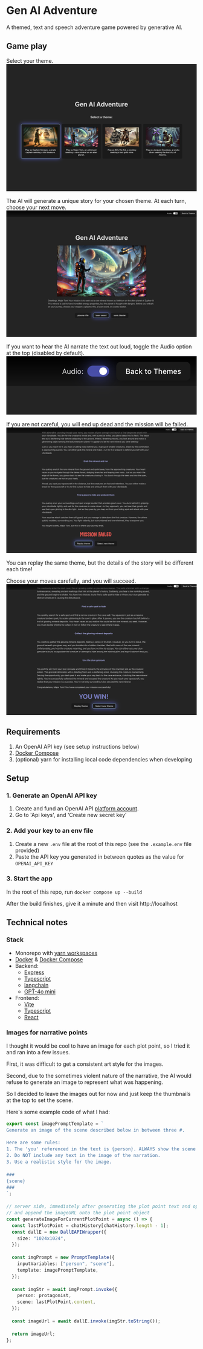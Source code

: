 # Gen AI Adventure

A themed, text and speech adventure game powered by generative AI.

## Game play

Select your theme.
![theme selection](/screenshots/theme_selection.png)

The AI will generate a unique story for your chosen theme.
At each turn, choose your next move.
![story begin](/screenshots/story_begin.png)

If you want to hear the AI narrate the text out loud, toggle the Audio option at the top (disabled by default).
![audio toggle](/screenshots/audio.png)

If you are not careful, you will end up dead and the mission will be failed.
![mission failure](/screenshots/mission_failed.png)

You can replay the same theme, but the details of the story will be different each time!

Choose your moves carefully, and you will succeed.
![mission success](/screenshots/mission_success.png)

## Requirements

1. An OpenAI API key (see setup instructions below)
2. [Docker Compose](https://docs.docker.com/compose/install/)
3. (optional) yarn for installing local code dependencies when developing

## Setup

### 1. Generate an OpenAI API key

1. Create and fund an OpenAI API [platform account](https://openai.com/api/).
1. Go to 'Api keys', and 'Create new secret key'

### 2. Add your key to an env file

1. Create a new `.env` file at the root of this repo (see the `.example.env` file provided)
1. Paste the API key you generated in between quotes as the value for `OPENAI_API_KEY`

### 3. Start the app

In the root of this repo, run `docker compose up --build`

After the build finishes, give it a minute and then visit http://localhost

## Technical notes

### Stack

- Monorepo with [yarn workspaces](https://yarnpkg.com/features/workspaces)
- [Docker](https://www.docker.com/) & [Docker Compose](https://docs.docker.com/compose/)
- Backend:
  - [Express](https://expressjs.com/)
  - [Typescript](https://www.typescriptlang.org/)
  - [langchain](https://www.langchain.com/)
  - [GPT-4o mini](https://openai.com/index/gpt-4o-mini-advancing-cost-efficient-intelligence/)
- Frontend:
  - [Vite](https://vite.dev/)
  - [Typescript](https://www.typescriptlang.org/)
  - [React](https://react.dev/)

### Images for narrative points

I thought it would be cool to have an image for each plot point, so I tried it and ran into a few issues.

First, it was difficult to get a consistent art style for the images.

Second, due to the sometimes violent nature of the narrative, the AI would refuse to generate an image to represent what was happening.

So I decided to leave the images out for now and just keep the thumbnails at the top to set the scene.

Here's some example code of what I had:

```typescript
export const imagePromptTemplate = `
Generate an image of the scene described below in between three #.

Here are some rules:
1. The 'you' referenced in the text is {person}. ALWAYS show the scene as seen through the eyes of {person}.
2. Do NOT include any text in the image of the narration.
3. Use a realistic style for the image.

###
{scene}
###
`;

// server side, immediately after generating the plot point text and options, would call this function
// and append the imageURL onto the plot point object
const generateImageForCurrentPlotPoint = async () => {
  const lastPlotPoint = chatHistory[chatHistory.length - 1];
  const dallE = new DallEAPIWrapper({
    size: "1024x1024",
  });

  const imgPrompt = new PromptTemplate({
    inputVariables: ["person", "scene"],
    template: imagePromptTemplate,
  });

  const imgStr = await imgPrompt.invoke({
    person: protagonist,
    scene: lastPlotPoint.content,
  });

  const imageUrl = await dallE.invoke(imgStr.toString());

  return imageUrl;
};
```
